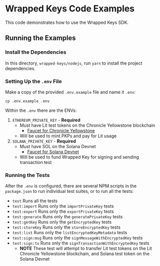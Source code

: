 # Wrapped Keys Code Examples

This code demonstrates how to use the Wrapped Keys SDK.

## Running the Examples

### Install the Dependencies

In this directory, `wrapped-keys/nodejs`, run `yarn` to install the project dependencies.

### Setting Up the `.env` File

Make a copy of the provided `.env.example` file and name it `.env`:

```
cp .env.example .env
```

Within the `.env` there are the ENVs:

1. `ETHEREUM_PRIVATE_KEY` - **Required**
   - Must have Lit test tokens on the Chronicle Yellowstone blockchain
     - [Faucet for Chronicle Yellowstone](https://chronicle-yellowstone-faucet.getlit.dev/)
   - Will be used to mint PKPs and pay for Lit usage
2. `SOLANA_PRIVATE_KEY` - **Required**
   - Must have SOL on the Solana Devnet
     - [Faucet for Solana Devnet](https://faucet.solana.com/)
   - Will be used to fund Wrapped Key for signing and sending transaction test

### Running the Tests

After the `.env` is configured, there are several NPM scripts in the `package.json` to run individual test suites, or to run all the tests:

- `test` Runs all the tests
- `test:import` Runs only the `importPrivateKey` tests
- `test:export` Runs only the `exportPrivateKey` tests
- `test:generate` Runs only the `generatePrivateKey` tests
- `test:getKey` Runs only the `getEncryptedKey` tests
- `test:storeKey` Runs only the `storeEncryptedKey` tests
- `test:list` Runs only the `listEncryptedKeyMetadata` tests
- `test:sign:msg` Runs only the `signMessageWithEncryptedKey` tests
- `test:sign:tx` Runs only the `signTransactionWithEncryptedKey` tests
  - **NOTE** These test will attempt to transfer Lit test tokens on the Lit Chronicle Yellowstone blockchain, and Solana test token on the Solana Devnet
